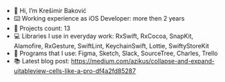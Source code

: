 - 👋 Hi, I’m Krešimir Baković
- ⌨️ Working experience as iOS Developer: more then 2 years
- 💼 Projects count: 13
- 💻 Libraries I use in everyday work: RxSwift, RxCocoa, SnapKit, Alamofire, RxGesture, SwiftLint, KeychainSwift, Lottie, SwiftyStoreKit
- 📱 Programs that I use: Figma, Sketch, Slack, SourceTree, Charles, Trello
- 📚 Latest blog post: https://medium.com/azikus/collapse-and-expand-uitableview-cells-like-a-pro-df4a2fd85287
